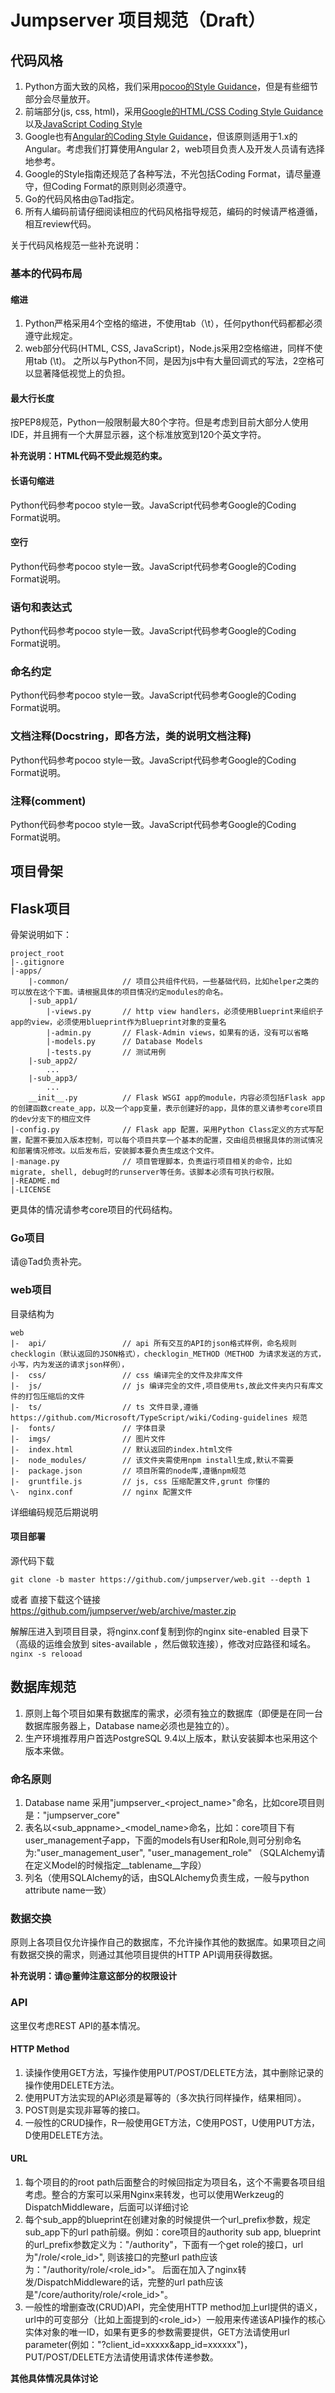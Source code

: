 # Jumpserver 项目规范（Draft）

## 代码风格

1. Python方面大致的风格，我们采用[pocoo的Style Guidance](http://www.pocoo.org/internal/styleguide/)，但是有些细节部分会尽量放开。
2. 前端部分(js, css, html)，采用[Google的HTML/CSS Coding Style Guidance](https://google.github.io/styleguide/htmlcssguide.xml)以及[JavaScript Coding Style](http://google.github.io/styleguide/javascriptguide.xml)
3. Google也有[Angular的Coding Style Guidance](http://google.github.io/styleguide/angularjs-google-style.html)，但该原则适用于1.x的Angular。考虑我们打算使用Angular 2，web项目负责人及开发人员请有选择地参考。
4. Google的Style指南还规范了各种写法，不光包括Coding Format，请尽量遵守，但Coding Format的原则则必须遵守。
5. Go的代码风格由@Tad指定。
6. 所有人编码前请仔细阅读相应的代码风格指导规范，编码的时候请严格遵循，相互review代码。


关于代码风格规范一些补充说明：

### 基本的代码布局

#### 缩进

1. Python严格采用4个空格的缩进，不使用tab（\t），任何python代码都都必须遵守此规定。
2. web部分代码(HTML, CSS, JavaScript)，Node.js采用2空格缩进，同样不使用tab (\t)。
之所以与Python不同，是因为js中有大量回调式的写法，2空格可以显著降低视觉上的负担。

#### 最大行长度

按PEP8规范，Python一般限制最大80个字符。但是考虑到目前大部分人使用IDE，并且拥有一个大屏显示器，这个标准放宽到120个英文字符。  

**补充说明：HTML代码不受此规范约束。**

#### 长语句缩进

Python代码参考pocoo style一致。JavaScript代码参考Google的Coding Format说明。

#### 空行

Python代码参考pocoo style一致。JavaScript代码参考Google的Coding Format说明。

### 语句和表达式

Python代码参考pocoo style一致。JavaScript代码参考Google的Coding Format说明。

### 命名约定

Python代码参考pocoo style一致。JavaScript代码参考Google的Coding Format说明。

### 文档注释(Docstring，即各方法，类的说明文档注释)

Python代码参考pocoo style一致。JavaScript代码参考Google的Coding Format说明。

### 注释(comment)

Python代码参考pocoo style一致。JavaScript代码参考Google的Coding Format说明。

## 项目骨架

## Flask项目

骨架说明如下：  

```
project_root
|-.gitignore
|-apps/
    |-common/            // 项目公共组件代码，一些基础代码，比如helper之类的可以放在这个下面。请根据具体的项目情况约定modules的命名。
    |-sub_app1/
        |-views.py       // http view handlers，必须使用Blueprint来组织子app的view，必须使用blueprint作为Blueprint对象的变量名
        |-admin.py       // Flask-Admin views，如果有的话，没有可以省略
        |-models.py      // Database Models
        |-tests.py       // 测试用例
    |-sub_app2/
        ...
    |-sub_app3/
        ...
    __init__.py          // Flask WSGI app的module，内容必须包括Flask app的创建函数create_app，以及一个app变量，表示创建好的app，具体的意义请参考core项目的dev分支下的相应文件
|-config.py              // Flask app 配置，采用Python Class定义的方式写配置，配置不要加入版本控制，可以每个项目共享一个基本的配置，交由组员根据具体的测试情况和部署情况修改。以后发布后，安装脚本要负责生成这个文件。
|-manage.py              // 项目管理脚本，负责运行项目相关的命令，比如migrate, shell, debug时的runserver等任务。该脚本必须有可执行权限。
|-README.md
|-LICENSE
```
更具体的情况请参考core项目的代码结构。

### Go项目

请@Tad负责补完。

### web项目

目录结构为

```
web
|-  api/                 // api 所有交互的API的json格式样例，命名规则 checklogin（默认返回的JSON格式），checklogin_METHOD（METHOD 为请求发送的方式，小写，内为发送的请求json样例），
|-  css/                 // css 编译完全的文件及非库文件
|-  js/                  // js 编译完全的文件,项目使用ts,故此文件夹内只有库文件的打包压缩后的文件
|-  ts/                  // ts 文件目录,遵循https://github.com/Microsoft/TypeScript/wiki/Coding-guidelines 规范
|-  fonts/               // 字体目录
|-  imgs/                // 图片文件
|-  index.html           // 默认返回的index.html文件
|-  node_modules/        // 该文件夹需使用npm install生成,默认不需要
|-  package.json         // 项目所需的node库,遵循npm规范
|-  gruntfile.js         // js, css 压缩配置文件,grunt 你懂的
\-  nginx.conf           // nginx 配置文件
```
详细编码规范后期说明

#### 项目部署

源代码下载
```
git clone -b master https://github.com/jumpserver/web.git --depth 1
```
或者 直接下载这个链接<https://github.com/jumpserver/web/archive/master.zip>

解解压进入到项目目录，将nginx.conf复制到你的nginx site-enabled 目录下（高级的运维会放到 sites-available ，然后做软连接），修改对应路径和域名。`nginx -s relooad `


## 数据库规范

1. 原则上每个项目如果有数据库的需求，必须有独立的数据库（即便是在同一台数据库服务器上，Database name必须也是独立的）。
2. 生产环境推荐用户首选PostgreSQL 9.4以上版本，默认安装脚本也采用这个版本来做。

### 命名原则

1. Database name 采用"jumpserver\_<project\_name>"命名，比如core项目则是："jumpserver\_core"  
2. 表名以<sub\_appname>\_<model\_name>命名，比如：core项目下有user\_management子app，下面的models有User和Role,则可分别命名为:"user\_management\_user", "user\_management\_role" （SQLAlchemy请在定义Model的时候指定\_\_tablename\_\_字段）
3. 列名（使用SQLAlchemy的话，由SQLAlchemy负责生成，一般与python attribute name一致）  

### 数据交换

原则上各项目仅允许操作自己的数据库，不允许操作其他的数据库。如果项目之间有数据交换的需求，则通过其他项目提供的HTTP API调用获得数据。

**补充说明：请@董帅注意这部分的权限设计**

### API

这里仅考虑REST API的基本情况。

#### HTTP Method

1. 读操作使用GET方法，写操作使用PUT/POST/DELETE方法，其中删除记录的操作使用DELETE方法。  
2. 使用PUT方法实现的API必须是幂等的（多次执行同样操作，结果相同）。
3. POST则是实现非幂等的接口。
4. 一般性的CRUD操作，R一般使用GET方法，C使用POST，U使用PUT方法，D使用DELETE方法。

#### URL

1. 每个项目的的root path后面整合的时候回指定为项目名，这个不需要各项目组考虑。整合的方案可以采用Nginx来转发，也可以使用Werkzeug的DispatchMiddleware，后面可以详细讨论
2. 每个sub_app的blueprint在创建对象的时候提供一个url_prefix参数，规定sub_app下的url path前缀。例如：core项目的authority sub app, blueprint的url_prefix参数定义为："/authority"，下面有一个get role的接口，url为"/role/<role_id>", 则该接口的完整url path应该为："/authority/role/<role_id>"。
后面在加入了nginx转发/DispatchMiddleware的话，完整的url path应该是"/core/authority/role/<role_id>"。
3. 一般性的增删查改(CRUD)API，完全使用HTTP method加上url提供的语义，url中的可变部分（比如上面提到的<role_id>）一般用来传递该API操作的核心实体对象的唯一ID，如果有更多的参数需要提供，GET方法请使用url parameter(例如："?client_id=xxxxx&app_id=xxxxxx")，PUT/POST/DELETE方法请使用请求体传递参数。

**其他具体情况具体讨论**
